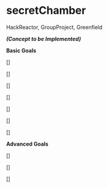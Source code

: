 # secretChamber
HackReactor, GroupProject, Greenfield 

_______(Concept to be Implemented)_______

__Basic Goals__

[]

[]

[]

[]

[]

[]

[]

__Advanced Goals__

[]

[]

[]
